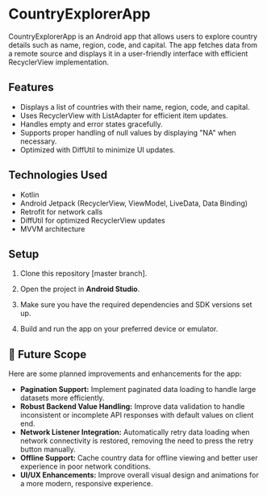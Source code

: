 # CountryExplorerApp

CountryExplorerApp is an Android app that allows users to explore country details such as name, region, code, and capital. The app fetches data from a remote source and displays it in a user-friendly interface with efficient RecyclerView implementation.

## Features

- Displays a list of countries with their name, region, code, and capital.
- Uses RecyclerView with ListAdapter for efficient item updates.
- Handles empty and error states gracefully.
- Supports proper handling of null values by displaying "NA" when necessary.
- Optimized with DiffUtil to minimize UI updates.
  
## Technologies Used

- Kotlin
- Android Jetpack (RecyclerView, ViewModel, LiveData, Data Binding)
- Retrofit for network calls
- DiffUtil for optimized RecyclerView updates
- MVVM architecture

## Setup

1. Clone this repository [master branch].

2. Open the project in **Android Studio**.

3. Make sure you have the required dependencies and SDK versions set up.

4. Build and run the app on your preferred device or emulator.

## 🚀 Future Scope

Here are some planned improvements and enhancements for the app:

- **Pagination Support:** Implement paginated data loading to handle large datasets more efficiently.
- **Robust Backend Value Handling:** Improve data validation to handle inconsistent or incomplete API responses with default values on client end.
- **Network Listener Integration:** Automatically retry data loading when network connectivity is restored, removing the need to press the retry button manually.
- **Offline Support:** Cache country data for offline viewing and better user experience in poor network conditions.
- **UI/UX Enhancements:** Improve overall visual design and animations for a more modern, responsive experience.
